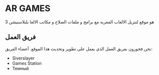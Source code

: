 # AR GAMES
هو موقع لتنزيل الالعاب المعربه مع برامج و ملفات الصلاح و مكاتب الالعا بلبلاستيشن 3

## فريق العمل

نحن فخورون بفريق العمل الذي يعمل على تطوير وتحديث هذا الموقع. أعضاء الفريق:

- Siverslayer
- Games Station
- Темный


